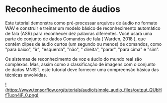 # Reconhecimento de áudios

Este tutorial demonstra como pré-processar arquivos de áudio no formato WAV e construir e treinar um modelo básico de reconhecimento automático de fala (ASR) para reconhecer dez palavras diferentes. Você usará uma parte do conjunto de dados Comandos de fala ( Warden, 2018 ), que contém clipes de áudio curtos (um segundo ou menos) de comandos, como "para baixo", "ir", "esquerda", "não", " direita", "parar", "para cima" e "sim".

Os sistemas de reconhecimento de voz e áudio do mundo real são complexos. Mas, assim como a classificação de imagens com o conjunto de dados MNIST, este tutorial deve fornecer uma compreensão básica das técnicas envolvidas.



[!(https://www.tensorflow.org/tutorials/audio/simple_audio_files/output_QUbHfTuon4iF_0.png)](https://www.tensorflow.org/tutorials/audio/simple_audio_files/output_QUbHfTuon4iF_0.png)
